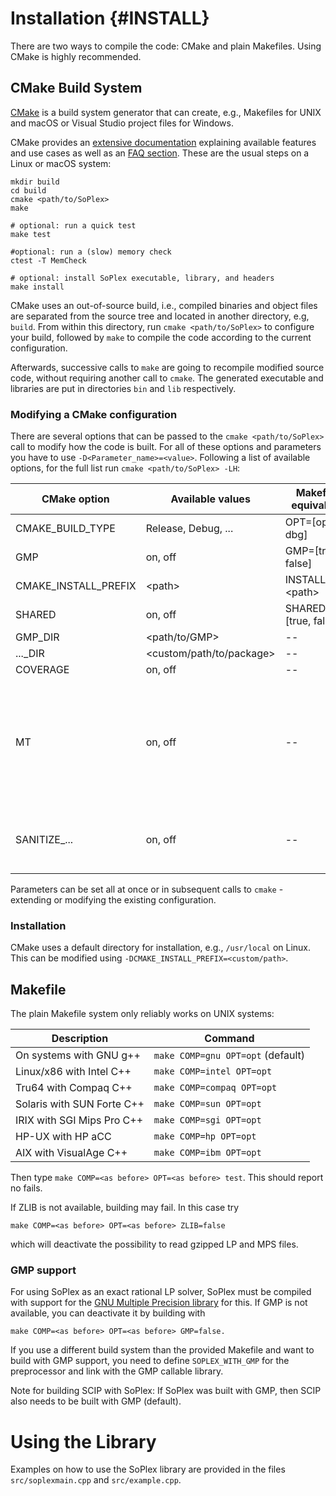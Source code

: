 Installation                     {#INSTALL}
============

There are two ways to compile the code: CMake and plain Makefiles. Using CMake
is highly recommended.


CMake Build System
------------------

[CMake](https://cmake.org/) is a build system generator that can create, e.g.,
Makefiles for UNIX and macOS or Visual Studio project files for Windows.

CMake provides an
[extensive documentation](https://cmake.org/cmake/help/latest/manual/cmake.1.html)
explaining available features and use cases as well as an
[FAQ section](https://cmake.org/Wiki/CMake_FAQ). These are the usual steps on a
Linux or macOS system:

    mkdir build
    cd build
    cmake <path/to/SoPlex>
    make

    # optional: run a quick test
    make test

    #optional: run a (slow) memory check
    ctest -T MemCheck

    # optional: install SoPlex executable, library, and headers
    make install

CMake uses an out-of-source build, i.e., compiled binaries and object files are
separated from the source tree and located in another directory, e.g, `build`.
From within this directory, run `cmake <path/to/SoPlex>` to configure your build,
followed by `make` to compile the code according to the current configuration.

Afterwards, successive calls to `make` are going to recompile modified source code,
without requiring another call to `cmake`. The generated executable and libraries are
put in directories `bin` and `lib` respectively.


### Modifying a CMake configuration

There are several options that can be passed to the `cmake <path/to/SoPlex>` call to
modify how the code is built. For all of these options and parameters you have to
use `-D<Parameter_name>=<value>`. Following a list of available options, for the full
list run `cmake <path/to/SoPlex> -LH`:

| CMake option         | Available values             | Makefile equivalent    | Remarks |
|----------------------|------------------------------|------------------------|---------|
| CMAKE_BUILD_TYPE     | Release, Debug, ...          | OPT=[opt, dbg]         | |
| GMP                  | on, off                      | GMP=[true, false]      | |
| CMAKE_INSTALL_PREFIX | \<path\>                     | INSTALLDIR=\<path\>    | |
| SHARED               | on, off                      | SHARED=[true, false]   | |
| GMP_DIR              | \<path/to/GMP\>              | --                     | |
| ..._DIR              | \<custom/path/to/package\>   | --                     | |
| COVERAGE             | on, off                      | --                     | |
| MT                   | on, off                      | --                     | use static runtime libraries for Visual Studio compiler on Windows |
| SANITIZE_...         | on, off                      | --                     | enable sanitizer in debug mode if available |

Parameters can be set all at once or in subsequent calls to `cmake` - extending
or modifying the existing configuration.


### Installation

CMake uses a default directory for installation, e.g., `/usr/local` on Linux.
This can be modified using `-DCMAKE_INSTALL_PREFIX=<custom/path>`.


Makefile
--------

The plain Makefile system only reliably works on UNIX systems:

Description                | Command
---------------------------|---------
On systems with GNU g++    | `make COMP=gnu OPT=opt` (default)
Linux/x86 with Intel C++   | `make COMP=intel OPT=opt`
Tru64 with Compaq C++      | `make COMP=compaq OPT=opt`
Solaris with SUN Forte C++ | `make COMP=sun OPT=opt`
IRIX with SGI Mips Pro C++ | `make COMP=sgi OPT=opt`
HP-UX with HP aCC          | `make COMP=hp OPT=opt`
AIX with VisualAge C++     | `make COMP=ibm OPT=opt`

Then type `make COMP=<as before> OPT=<as before> test`. This should report no fails.

If ZLIB is not available, building may fail. In this case try

    make COMP=<as before> OPT=<as before> ZLIB=false

which will deactivate the possibility to read gzipped LP and MPS files.


### GMP support

For using SoPlex as an exact rational LP solver, SoPlex must be compiled
with support for the [GNU Multiple Precision library](http://www.gmplib.org/)
for this.  If GMP is not available, you can deactivate it by building with

    make COMP=<as before> OPT=<as before> GMP=false.

If you use a different build system than the provided Makefile and want to
build with GMP support, you need to define `SOPLEX_WITH_GMP` for the preprocessor
and link with the GMP callable library.

Note for building SCIP with SoPlex:  If SoPlex was built with GMP, then SCIP
also needs to be built with GMP (default).


Using the Library
=================

Examples on how to use the SoPlex library are provided in the files
`src/soplexmain.cpp` and `src/example.cpp`.
